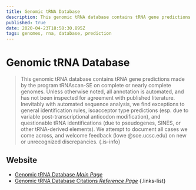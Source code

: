 ```yaml
---
title: Genomic tRNA Database
description: This genomic tRNA database contains tRNA gene predictions made by the program tRNAscan-SE on complete or nearly complete genomes.
published: true
date: 2020-04-23T18:58:30.895Z
tags: genomes, rna, database, prediction
---
```


# Genomic tRNA Database

> This genomic tRNA database contains tRNA gene predictions made by the program tRNAscan-SE on complete or nearly complete genomes. Unless otherwise noted, all annotation is automated, and has not been inspected for agreement with published literature. 
&NewLine;
Inevitably with automated sequence analysis, we find exceptions to general identification rules, isoacceptor type predictions (esp. due to variable post-transcriptional anticodon modification), and questionable tRNA identifications (due to pseudogenes, SINES, or other tRNA-derived elements). We attempt to document all cases we come across, and welcome feedback (lowe @soe.ucsc.edu) on new or unrecognized discrepancies.
{.is-info}

 

## Website 

- [Genomic tRNA Database *Main Page*](http://lowelab.ucsc.edu/GtRNAdb/)
- [Genomic tRNA Database Citations *Reference Page*](http://lowelab.ucsc.edu/GtRNAdb/credits-citation.html)
 {.links-list}

 